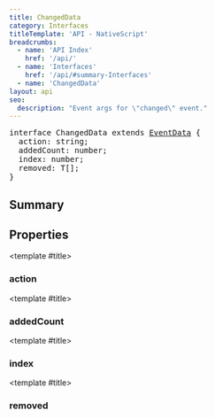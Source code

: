 ```yaml
---
title: ChangedData
category: Interfaces
titleTemplate: 'API - NativeScript'
breadcrumbs:
  - name: 'API Index'
    href: '/api/'
  - name: 'Interfaces'
    href: '/api/#summary-Interfaces'
  - name: 'ChangedData'
layout: api
seo:
  description: "Event args for \"changed\" event."
---
```


<!-- This page is auto generated, do not edit manually. -->
<!-- Run "yarn generate:api-docs" to regenerate -->

<script setup lang="ts">
  import { provide } from "vue";
  import API_DATA from "./ChangedData.data.json";
  
  provide('API_DATA', API_DATA);
</script>

<APIRefHierarchy v-once />

<pre class="not-prose [&_a]:text-blue-400 [&_a]:no-underline">interface ChangedData extends <a href="/api/interface/EventData">EventData</a> {
  action: string;
  addedCount: number;
  index: number;
  removed: T[];
}</pre>

<APIRefComment commentBase64="eyJibG9ja1RhZ3MiOltdLCJtb2RpZmllclRhZ3MiOnt9LCJzdW1tYXJ5IjpbeyJraW5kIjoidGV4dCIsInRleHQiOiJFdmVudCBhcmdzIGZvciBcImNoYW5nZWRcIiBldmVudC4ifV19" v-once />

## <Heading ignore>Summary</Heading>

<APIRefSummary v-once />

## Properties

<div class="">

<APIRef for="1416" v-once>

<template #title>

### action

</template>

</APIRef>

</div>

<div class="">

<APIRef for="1419" v-once>

<template #title>

### addedCount

</template>

</APIRef>

</div>

<div class="">

<APIRef for="1417" v-once>

<template #title>

### index

</template>

</APIRef>

</div>

<div class="">

<APIRef for="1418" v-once>

<template #title>

### removed

</template>

</APIRef>

</div>

